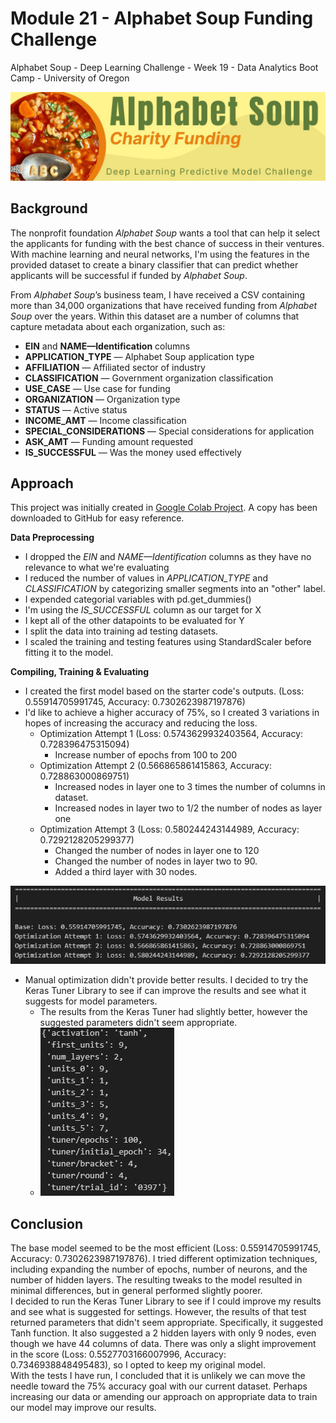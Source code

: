 # Module 21 - Alphabet Soup Funding Challenge
Alphabet Soup - Deep Learning Challenge - Week 19 - Data Analytics Boot Camp - University of Oregon

![Alphabet Soup Funding Challenge](images/project_banner.jpg)

## Background
The nonprofit foundation *Alphabet Soup* wants a tool that can help it select the applicants for funding with the best chance of success in their ventures. With machine learning and neural networks, I'm using the features in the provided dataset to create a binary classifier that can predict whether applicants will be successful if funded by *Alphabet Soup*.

From *Alphabet Soup*’s business team, I have received a CSV containing more than 34,000 organizations that have received funding from *Alphabet Soup* over the years. Within this dataset are a number of columns that capture metadata about each organization, such as:

- **EIN** and **NAME—Identification** columns
- **APPLICATION_TYPE** — Alphabet Soup application type
- **AFFILIATION** — Affiliated sector of industry
- **CLASSIFICATION** — Government organization classification
- **USE_CASE** — Use case for funding
- **ORGANIZATION** — Organization type
- **STATUS** — Active status
- **INCOME_AMT** — Income classification
- **SPECIAL_CONSIDERATIONS** — Special considerations for application
- **ASK_AMT** — Funding amount requested
- **IS_SUCCESSFUL** — Was the money used effectively

## Approach

This project was initially created in [Google Colab Project](https://colab.research.google.com/drive/1oVZ4ZpVErVYIB_9UTXLzWDW00broKoRK?usp=sharing).  A copy has been downloaded to GitHub for easy reference.


**Data Preprocessing**
- I dropped the *EIN* and *NAME—Identification* columns as they have no relevance to what we're evaluating
- I reduced the number of values in *APPLICATION_TYPE* and *CLASSIFICATION* by categorizing smaller segments into an "other" label.
- I expended categorial variables with pd.get_dummies()
- I'm using the *IS_SUCCESSFUL* column as our target for X
- I kept all of the other datapoints to be evaluated for Y
- I split the data into training ad testing datasets.
- I scaled the training and testing features using StandardScaler before fitting it to the model.


**Compiling, Training & Evaluating**

- I created the first model based on the starter code's outputs.  (Loss: 0.55914705991745, Accuracy: 0.7302623987197876)
- I'd like to achieve a higher accuracy of 75%, so I created 3 variations in hopes of increasing the accuracy and reducing the loss.
    - Optimization Attempt 1 (Loss: 0.5743629932403564, Accuracy: 0.728396475315094)
        - Increase number of epochs from 100 to 200
    - Optimization Attempt 2 (0.566865861415863, Accuracy: 0.728863000869751)
        - Increased nodes in layer one to 3 times the number of columns in dataset.
        - Increased nodes in layer two to 1/2 the number of nodes as layer one
    - Optimization Attempt 3 (Loss: 0.580244243144989, Accuracy: 0.7292128205299377)
        - Changed the number of nodes in layer one to 120
        - Changed the number of nodes in layer two to 90.
        - Added a third layer with 30 nodes.

![Model Results](images/model-results.JPG)

- Manual optimization  didn't provide better results.  I decided to try the Keras Tuner Library to see if can improve the results and see what it suggests for model parameters.
    - The results from the Keras Tuner had slightly better, however the suggested parameters didn't seem appropriate.
    - ![Keras Tuner Results](images/keras-turner.JPG)



## Conclusion
The base model seemed to be the most efficient (Loss: 0.55914705991745, Accuracy: 0.7302623987197876).  I tried different optimization techniques, including expanding the number of epochs, number of neurons, and the number of hidden layers.  The resulting tweaks to the model resulted in minimal differences, but in general performed slightly poorer.  
I decided to run the Keras Tuner Library to see if I could improve my results and see what is suggested for settings.  However, the results of that test returned parameters that didn't seem appropriate.  Specifically, it suggested Tanh function.  It also suggested a 2 hidden layers with only 9 nodes, even though we have 44 columns of data.  There was only a slight improvement in the score (Loss: 0.5527703166007996, Accuracy: 0.7346938848495483), so I opted to keep my original model.  
With the tests I have run, I concluded that it is unlikely we can move the needle toward the 75% accuracy goal with our current dataset.  Perhaps increasing our data or amending our approach on appropriate data to train our model may improve our results.


